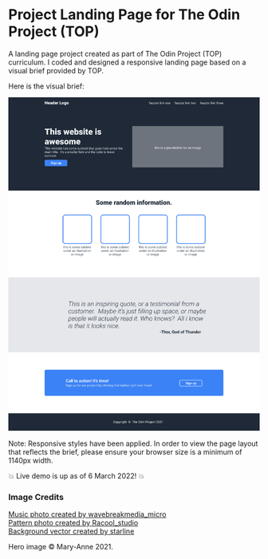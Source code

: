 # Project Landing Page for The Odin Project (TOP)

A landing page project created as part of The Odin Project (TOP) curriculum. I coded and designed a responsive landing page based on a visual brief provided by TOP. 

Here is the visual brief:

![TOP Landing Page Visual Brief](/images/odin-project.png)

Note: Responsive styles have been applied. In order to view the page layout that reflects the brief, please ensure your browser size is a minimum of 1140px width.

:boom: Live demo is up as of 6 March 2022! :boom:

### Image Credits

<a href="https://www.freepik.com/photos/music">Music photo created by wavebreakmedia_micro</a>  
<a href='https://www.freepik.com/photos/pattern'>Pattern photo created by Racool_studio</a>  
<a href='https://www.freepik.com/vectors/background'>Background vector created by starline</a>

Hero image &copy; Mary-Anne 2021.